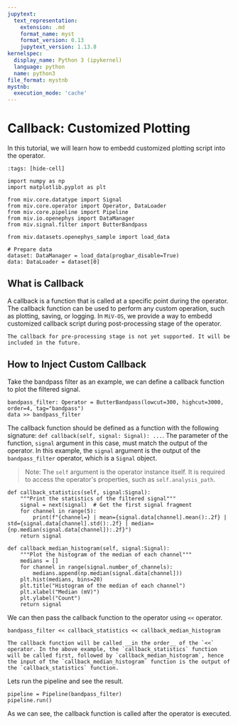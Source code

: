 ```yaml
---
jupytext:
  text_representation:
    extension: .md
    format_name: myst
    format_version: 0.13
    jupytext_version: 1.13.8
kernelspec:
  display_name: Python 3 (ipykernel)
  language: python
  name: python3
file_format: mystnb
mystnb:
  execution_mode: 'cache'
---
```


# Callback: Customized Plotting

In this tutorial, we will learn how to embedd customized plotting script into the operator.

```{code-cell} ipython3
:tags: [hide-cell]

import numpy as np
import matplotlib.pyplot as plt

from miv.core.datatype import Signal
from miv.core.operator import Operator, DataLoader
from miv.core.pipeline import Pipeline
from miv.io.openephys import DataManager
from miv.signal.filter import ButterBandpass

from miv.datasets.openephys_sample import load_data

# Prepare data
dataset: DataManager = load_data(progbar_disable=True)
data: DataLoader = dataset[0]
```

## What is Callback

A callback is a function that is called at a specific point during the operator.
The callback function can be used to perform any custom operation, such as plotting, saving, or logging.
In `MiV-OS`, we provide a way to embedd customized callback script during post-processing stage of the operator.

```{note}
The callback for pre-processing stage is not yet supported. It will be included in the future.
```

## How to Inject Custom Callback

Take the bandpass filter as an example, we can define a callback function to plot the filtered signal.

```{code-cell} ipython3
bandpass_filter: Operator = ButterBandpass(lowcut=300, highcut=3000, order=4, tag="bandpass")
data >> bandpass_filter
```

The callback function should be defined as a function with the following signature: `def callback(self, signal: Signal): ...`.
The parameter of the function, `signal` argument in this case, must match the output of the operator.
In this example, the `signal` argument is the output of the `bandpass_filter` operator, which is a `Signal` object.

> Note: The `self` argument is the operator instance itself. It is required to access the operator's properties, such as `self.analysis_path`.

```{code-cell} ipython3
def callback_statistics(self, signal:Signal):
    """Print the statistics of the filtered signal"""
    signal = next(signal)  # Get the first signal fragment
    for channel in range(5):
        print(f"{channel=} | mean={signal.data[channel].mean():.2f} | std={signal.data[channel].std():.2f} | median={np.median(signal.data[channel]):.2f}")
    return signal

def callback_median_histogram(self, signal:Signal):
    """Plot the histogram of the median of each channel"""
    medians = []
    for channel in range(signal.number_of_channels):
        medians.append(np.median(signal.data[channel]))
    plt.hist(medians, bins=20)
    plt.title("Histogram of the median of each channel")
    plt.xlabel("Median (mV)")
    plt.ylabel("Count")
    return signal
```

We can then pass the callback function to the operator using `<<` operator.

```{code-cell} ipython3
bandpass_filter << callback_statistics << callback_median_histogram
```

```{note}
The callback function will be called __in the order__ of the `<<` operator. In the above example, the `callback_statistics` function will be called first, followed by `callback_median_histogram`, hence the input of the `callback_median_histogram` function is the output of the `callback_statistics` function.
```

Lets run the pipeline and see the result.

```{code-cell} ipython3
pipeline = Pipeline(bandpass_filter)
pipeline.run()
```

As we can see, the callback function is called after the operator is executed.
